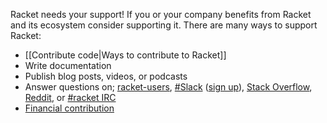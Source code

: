 Racket needs your support! If you or your company benefits from Racket and its ecosystem consider supporting it. There are many ways to support Racket:

* [[Contribute code|Ways to contribute to Racket]]
* Write documentation
* Publish blog posts, videos, or podcasts
* Answer questions on; [racket-users](https://groups.google.com/forum/#!forum/racket-users/), [#Slack](https://racket.slack.com/) ([sign up](http://racket-slack.herokuapp.com/)), [Stack Overflow](https://stackoverflow.com/questions/tagged/racket?tab=Unanswered), [Reddit](https://www.reddit.com/r/Racket/new/), or [#racket IRC](https://botbot.me/freenode/racket/) 
* [Financial contribution](https://racket-lang.org/sfc.html)
